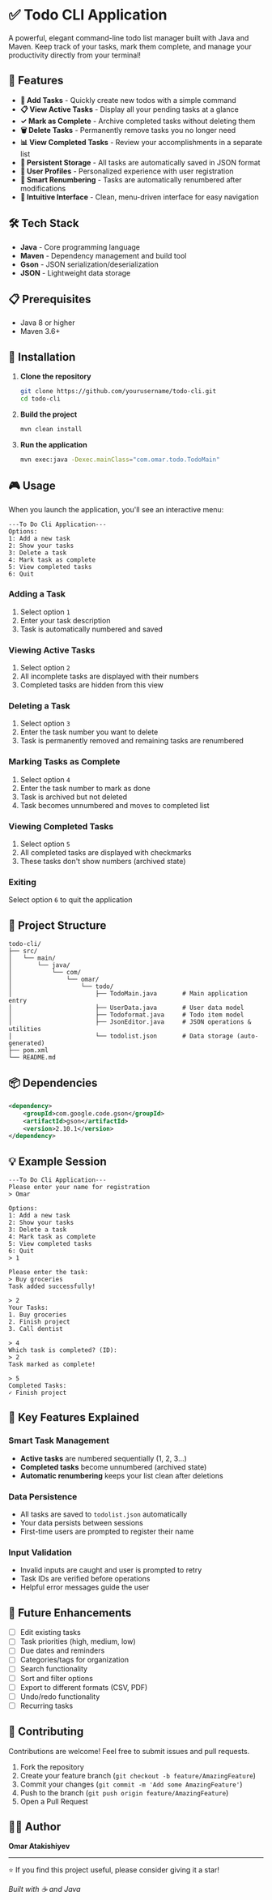 # ✅ Todo CLI Application

A powerful, elegant command-line todo list manager built with Java and Maven. Keep track of your tasks, mark them complete, and manage your productivity directly from your terminal!

## 🚀 Features

- **📝 Add Tasks** - Quickly create new todos with a simple command
- **📋 View Active Tasks** - Display all your pending tasks at a glance
- **✓ Mark as Complete** - Archive completed tasks without deleting them
- **🗑️ Delete Tasks** - Permanently remove tasks you no longer need
- **📊 View Completed Tasks** - Review your accomplishments in a separate list
- **💾 Persistent Storage** - All tasks are automatically saved in JSON format
- **👤 User Profiles** - Personalized experience with user registration
- **🔄 Smart Renumbering** - Tasks are automatically renumbered after modifications
- **🎯 Intuitive Interface** - Clean, menu-driven interface for easy navigation

## 🛠️ Tech Stack

- **Java** - Core programming language
- **Maven** - Dependency management and build tool
- **Gson** - JSON serialization/deserialization
- **JSON** - Lightweight data storage

## 📋 Prerequisites

- Java 8 or higher
- Maven 3.6+

## 🔧 Installation

1. **Clone the repository**
   ```bash
   git clone https://github.com/yourusername/todo-cli.git
   cd todo-cli
   ```

2. **Build the project**
   ```bash
   mvn clean install
   ```

3. **Run the application**
   ```bash
   mvn exec:java -Dexec.mainClass="com.omar.todo.TodoMain"
   ```

## 🎮 Usage

When you launch the application, you'll see an interactive menu:

```
---To Do Cli Application---
Options:
1: Add a new task
2: Show your tasks
3: Delete a task
4: Mark task as complete
5: View completed tasks
6: Quit
```

### Adding a Task
1. Select option `1`
2. Enter your task description
3. Task is automatically numbered and saved

### Viewing Active Tasks
1. Select option `2`
2. All incomplete tasks are displayed with their numbers
3. Completed tasks are hidden from this view

### Deleting a Task
1. Select option `3`
2. Enter the task number you want to delete
3. Task is permanently removed and remaining tasks are renumbered

### Marking Tasks as Complete
1. Select option `4`
2. Enter the task number to mark as done
3. Task is archived but not deleted
4. Task becomes unnumbered and moves to completed list

### Viewing Completed Tasks
1. Select option `5`
2. All completed tasks are displayed with checkmarks
3. These tasks don't show numbers (archived state)

### Exiting
Select option `6` to quit the application

## 📁 Project Structure

```
todo-cli/
├── src/
│   └── main/
│       └── java/
│           └── com/
│               └── omar/
│                   └── todo/
│                       ├── TodoMain.java       # Main application entry
│                       ├── UserData.java       # User data model
│                       ├── Todoformat.java     # Todo item model
│                       ├── JsonEditor.java     # JSON operations & utilities
│                       └── todolist.json       # Data storage (auto-generated)
├── pom.xml
└── README.md
```

## 📦 Dependencies

```xml
<dependency>
    <groupId>com.google.code.gson</groupId>
    <artifactId>gson</artifactId>
    <version>2.10.1</version>
</dependency>
```

## 💡 Example Session

```
---To Do Cli Application---
Please enter your name for registration
> Omar

Options:
1: Add a new task
2: Show your tasks
3: Delete a task
4: Mark task as complete
5: View completed tasks
6: Quit
> 1

Please enter the task:
> Buy groceries
Task added successfully!

> 2
Your Tasks:
1. Buy groceries
2. Finish project
3. Call dentist

> 4
Which task is completed? (ID):
> 2
Task marked as complete!

> 5
Completed Tasks:
✓ Finish project
```

## 🎯 Key Features Explained

### Smart Task Management
- **Active tasks** are numbered sequentially (1, 2, 3...)
- **Completed tasks** become unnumbered (archived state)
- **Automatic renumbering** keeps your list clean after deletions

### Data Persistence
- All tasks are saved to `todolist.json` automatically
- Your data persists between sessions
- First-time users are prompted to register their name

### Input Validation
- Invalid inputs are caught and user is prompted to retry
- Task IDs are verified before operations
- Helpful error messages guide the user

## 🔮 Future Enhancements

- [ ] Edit existing tasks
- [ ] Task priorities (high, medium, low)
- [ ] Due dates and reminders
- [ ] Categories/tags for organization
- [ ] Search functionality
- [ ] Sort and filter options
- [ ] Export to different formats (CSV, PDF)
- [ ] Undo/redo functionality
- [ ] Recurring tasks

## 🤝 Contributing

Contributions are welcome! Feel free to submit issues and pull requests.

1. Fork the repository
2. Create your feature branch (`git checkout -b feature/AmazingFeature`)
3. Commit your changes (`git commit -m 'Add some AmazingFeature'`)
4. Push to the branch (`git push origin feature/AmazingFeature`)
5. Open a Pull Request

## 👨‍💻 Author

**Omar Atakishiyev**

---

⭐ If you find this project useful, please consider giving it a star!

*Built with ☕ and Java*